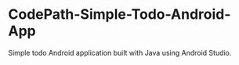 # CodePath-Simple-Todo-Android-App
Simple todo Android application built with Java using Android Studio.
